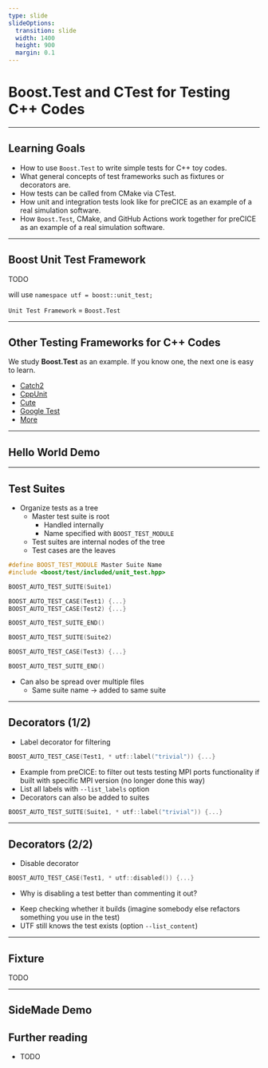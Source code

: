 ```yaml
---
type: slide
slideOptions:
  transition: slide
  width: 1400
  height: 900
  margin: 0.1
---
```


<style>
  .reveal strong {
    font-weight: bold;
    color: orange;
  }
  .reveal p {
    text-align: left;
  }
  .reveal section h1 {
    color: orange;
  }
  .reveal section h2 {
    color: orange;
  }
  .reveal code {
    font-family: 'Ubuntu Mono';
    color: orange;
  }
  .reveal section img {
    background:none;
    border:none;
    box-shadow:none;
  }
</style>

# Boost.Test and CTest for Testing C++ Codes

---

## Learning Goals

- How to use `Boost.Test` to write simple tests for C++ toy codes.
- What general concepts of test frameworks such as fixtures or decorators are.
- How tests can be called from CMake via CTest.
- How unit and integration tests look like for preCICE as an example of a real simulation software.
- How `Boost.Test`, CMake, and GitHub Actions work together for preCICE as an example of a real simulation software.

---

## Boost Unit Test Framework

TODO

will use `namespace utf = boost::unit_test;`

`Unit Test Framework` = `Boost.Test`

---

## Other Testing Frameworks for C++ Codes

We study **Boost.Test** as an example. If you know one, the next one is easy to learn.

- [Catch2](https://github.com/catchorg/Catch2)
- [CppUnit](http://sourceforge.net/apps/mediawiki/cppunit/index.php?title=Main_Page)
- [Cute](http://www.cute-test.com/)
- [Google Test](http://code.google.com/p/googletest/)
- [More](https://en.wikipedia.org/wiki/List_of_unit_testing_frameworks#C.2B.2B)

---

## Hello World Demo

---

## Test Suites

- Organize tests as a tree
  - Master test suite is root
    - Handled internally
    - Name specified with `BOOST_TEST_MODULE`
  - Test suites are internal nodes of the tree
  - Test cases are the leaves

```cpp
#define BOOST_TEST_MODULE Master Suite Name
#include <boost/test/included/unit_test.hpp>

BOOST_AUTO_TEST_SUITE(Suite1)

BOOST_AUTO_TEST_CASE(Test1) {...}
BOOST_AUTO_TEST_CASE(Test2) {...}

BOOST_AUTO_TEST_SUITE_END()

BOOST_AUTO_TEST_SUITE(Suite2)

BOOST_AUTO_TEST_CASE(Test3) {...}

BOOST_AUTO_TEST_SUITE_END()
```

- Can also be spread over multiple files
  - Same suite name -> added to same suite
  
---

## Decorators (1/2)

- Label decorator for filtering 

```cpp
BOOST_AUTO_TEST_CASE(Test1, * utf::label("trivial")) {...}
```

- Example from preCICE: to filter out tests testing MPI ports functionality if built with specific MPI version (no longer done this way)
- List all labels with `--list_labels` option
- Decorators can also be added to suites

```cpp
BOOST_AUTO_TEST_SUITE(Suite1, * utf::label("trivial")) {...}
```

---

## Decorators (2/2)

<!-- .element: class="fragment" data-fragment-index="1" -->

- Disable decorator

```cpp
BOOST_AUTO_TEST_CASE(Test1, * utf::disabled()) {...}
```

- Why is disabling a test better than commenting it out?

<div>
    <!-- .element: class="fragment" data-fragment-index="1" -->

- Keep checking whether it builds (imagine somebody else refactors something you use in the test)
- UTF still knows the test exists (option `--list_content`)

</div>

---

## Fixture

TODO

--- 

## SideMade Demo




## Further reading

- TODO















































